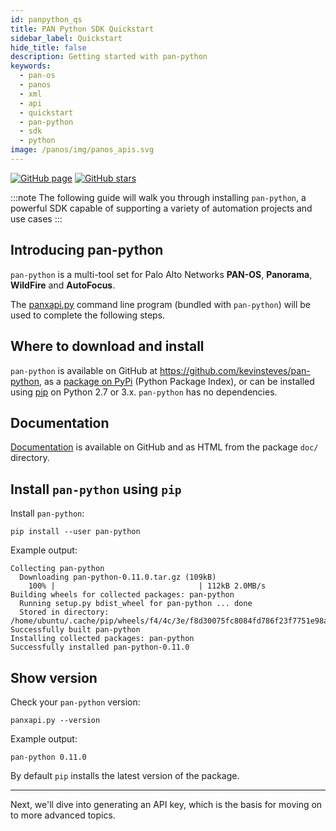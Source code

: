 ```yaml
---
id: panpython_qs
title: PAN Python SDK Quickstart
sidebar_label: Quickstart
hide_title: false
description: Getting started with pan-python
keywords:
  - pan-os
  - panos
  - xml
  - api
  - quickstart
  - pan-python
  - sdk
  - python
image: /panos/img/panos_apis.svg
---
```


[![GitHub page](https://img.shields.io/badge/GitHub-Repo-brightgreen?style=for-the-badge&logo=github)](https://github.com/kevinsteves/pan-python) [![GitHub stars](https://img.shields.io/github/stars/kevinsteves/pan-python?style=for-the-badge)](https://github.com/kevinsteves/pan-python)

:::note
The following guide will walk you through installing `pan-python`, a powerful SDK capable of supporting a variety of automation projects and use cases
:::

## Introducing pan-python

`pan-python` is a multi-tool set for Palo Alto Networks **PAN-OS**,
**Panorama**, **WildFire** and **AutoFocus**.

The [panxapi.py](https://github.com/kevinsteves/pan-python/blob/master/doc/panxapi.rst)
command line program (bundled with `pan-python`) will be used to complete the following steps.

## Where to download and install

`pan-python` is available on GitHub at
<https://github.com/kevinsteves/pan-python>, as a [package on
PyPi](https://pypi.python.org/pypi/pan-python/) (Python Package Index),
or can be installed using
[pip](https://pip.pypa.io/en/latest/quickstart/) on Python 2.7 or 3.x.
`pan-python` has no dependencies.

## Documentation

[Documentation](https://github.com/kevinsteves/pan-python/tree/master/doc)
is available on GitHub and as HTML from the package `doc/` directory.

## Install `pan-python` using `pip`

Install `pan-python`:

```shell-session
pip install --user pan-python
```

Example output:

```console
Collecting pan-python
  Downloading pan-python-0.11.0.tar.gz (109kB)
    100% |                                | 112kB 2.0MB/s
Building wheels for collected packages: pan-python
  Running setup.py bdist_wheel for pan-python ... done
  Stored in directory: /home/ubuntu/.cache/pip/wheels/f4/4c/3e/f8d30075fc8084fd786f23f7751e98a9802759539d500b24de
Successfully built pan-python
Installing collected packages: pan-python
Successfully installed pan-python-0.11.0
```

## Show version

Check your `pan-python` version:

```shell-session
panxapi.py --version
```

Example output:

```console
pan-python 0.11.0
```

By default `pip` installs the latest version of the package.

---

Next, we'll dive into generating an API key, which is the basis for moving on to more advanced topics.
